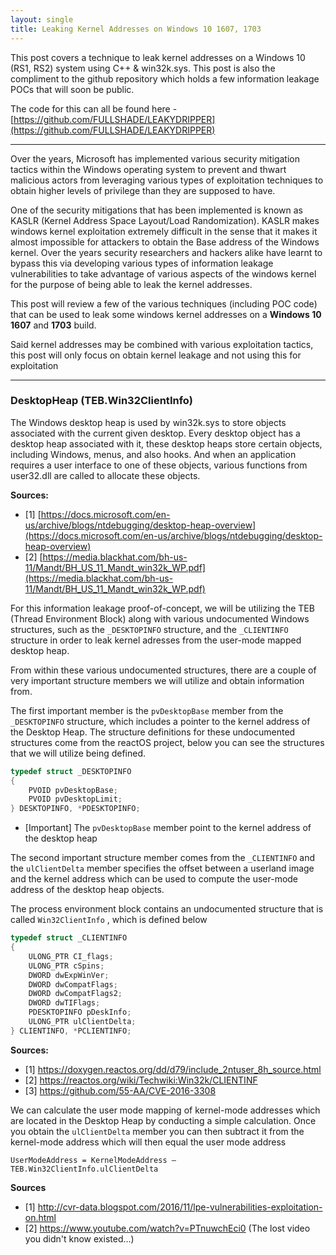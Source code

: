 ```yaml
---
layout: single
title: Leaking Kernel Addresses on Windows 10 1607, 1703
---
```


This post covers a technique to leak kernel addresses on a Windows 10 (RS1, RS2) system using C++ & win32k.sys. This post is also the compliment to the github repository which holds a few information leakage POCs that will soon be public.

The code for this can all be found here - [https://github.com/FULLSHADE/LEAKYDRIPPER](https://github.com/FULLSHADE/LEAKYDRIPPER)

----

Over the years, Microsoft has implemented various security mitigation tactics within the Windows operating system to prevent and thwart malicious actors from leveraging various types of exploitation techniques to obtain higher levels of privilege than they are supposed to have.

One of the security mitigations that has been implemented is known as KASLR (Kernel Address Space Layout/Load Randomization). KASLR makes windows kernel exploitation extremely difficult in the sense that it makes it almost impossible for attackers to obtain the Base address of the Windows kernel. Over the years security researchers and hackers alike have learnt to bypass this via developing various types of information leakage vulnerabilities to take advantage of various aspects of the windows kernel for the purpose of being able to leak the kernel addresses. 

This post will review a few of the various techniques (including POC code) that can be used to leak some windows kernel addresses on a **Windows 10 1607** and **1703** build.

Said kernel addresses may be combined with various exploitation tactics, this post will only focus on obtain kernel leakage and not using this for exploitation

----

### DesktopHeap (TEB.Win32ClientInfo)

The Windows desktop heap is used by win32k.sys to store objects associated with the current given desktop. Every desktop object has a desktop heap associated with it, these desktop heaps store certain objects, including Windows, menus, and also hooks. And when an application requires a user interface to one of these objects, various functions from user32.dll are called to allocate these objects.

**Sources:**
- [1] [https://docs.microsoft.com/en-us/archive/blogs/ntdebugging/desktop-heap-overview](https://docs.microsoft.com/en-us/archive/blogs/ntdebugging/desktop-heap-overview)
- [2] [https://media.blackhat.com/bh-us-11/Mandt/BH_US_11_Mandt_win32k_WP.pdf](https://media.blackhat.com/bh-us-11/Mandt/BH_US_11_Mandt_win32k_WP.pdf)

For this information leakage proof-of-concept, we will be utilizing the TEB (Thread Environment Block) along with various undocumented Windows structures, such as the `_DESKTOPINFO` structure, and the `_CLIENTINFO` structure in order to leak kernel adresses from the user-mode mapped desktop heap.

From within these various undocumented structures, there are a couple of very important structure members we will utilize and obtain information from. 

The first important member is the `pvDesktopBase`  member from the  `_DESKTOPINFO` structure, which includes a pointer to the kernel address of the Desktop Heap. The structure definitions for these undocumented structures come from the reactOS project, below you can see the structures that we will utilize being defined.

```c++
typedef struct _DESKTOPINFO
{
    PVOID pvDesktopBase;
    PVOID pvDesktopLimit;
} DESKTOPINFO, *PDESKTOPINFO;
```
- [Important] The `pvDesktopBase` member point to the kernel address of the desktop heap

The second important structure member comes from the `_CLIENTINFO` and the `ulClientDelta` member specifies the offset between a userland image and the kernel address which can be used to compute the user-mode address of the desktop heap objects.

The process environment block contains an undocumented structure that is called `Win32ClientInfo` ,  which is defined below

```c++
typedef struct _CLIENTINFO
{
    ULONG_PTR CI_flags;
    ULONG_PTR cSpins;
    DWORD dwExpWinVer;
    DWORD dwCompatFlags;
    DWORD dwCompatFlags2;
    DWORD dwTIFlags;
    PDESKTOPINFO pDeskInfo;
    ULONG_PTR ulClientDelta;
} CLIENTINFO, *PCLIENTINFO;
```

**Sources:**
- [1] https://doxygen.reactos.org/dd/d79/include_2ntuser_8h_source.html
- [2] https://reactos.org/wiki/Techwiki:Win32k/CLIENTINF 
- [3] https://github.com/55-AA/CVE-2016-3308

We can calculate the user mode mapping of kernel-mode addresses which are located in the Desktop Heap by conducting a simple calculation. Once you obtain the `ulClientDelta` member you can then subtract it from the kernel-mode address which will then equal the user mode address 

`UserModeAddress = KernelModeAddress – TEB.Win32ClientInfo.ulClientDelta`

**Sources**
- [1] http://cvr-data.blogspot.com/2016/11/lpe-vulnerabilities-exploitation-on.html
- [2] https://www.youtube.com/watch?v=PTnuwchEci0 (The lost video you didn't know existed...)

